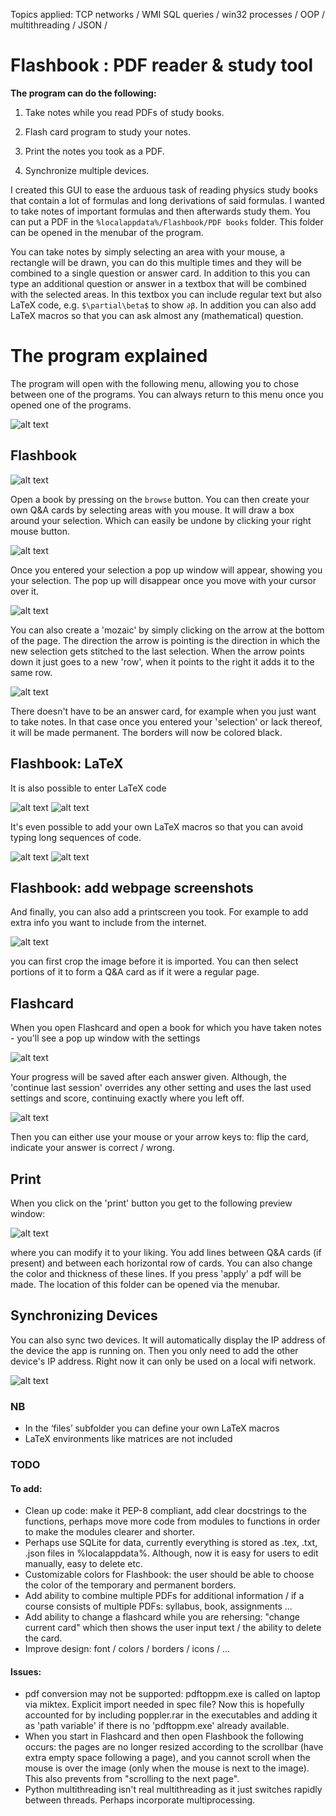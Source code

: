 Topics applied: TCP networks / WMI SQL queries / win32 processes / OOP / multithreading / JSON / 

# Flashbook : PDF reader & study tool



**The program can do the following:**

  1) Take notes while you read PDFs of study books.

  2) Flash card program to study your notes.
  
  3) Print the notes you took as a PDF.
  
  4) Synchronize multiple devices.
  
I created this GUI to ease the arduous task of reading physics study books that contain a lot of formulas and long derivations of said formulas. I wanted to take notes of important formulas and then afterwards study them. You can put a PDF in the `%localappdata%/Flashbook/PDF books` folder. This folder can be opened in the menubar of the program.

You can take notes by simply selecting an area with your mouse, a rectangle will be drawn, you can do this multiple times and they will be combined to a single question or answer card. In addition to this you can type an additional question or answer in a textbox that will be combined with the selected areas. In this textbox you can include regular text but also LaTeX code, e.g. `$\partial\beta$` to show `∂β`. In addition you can also add LaTeX macros so that you can ask almost any (mathematical) question.


# The program explained

The program will open with the following menu, allowing you to chose between one of the programs. You can always return to this menu once you opened one of the programs.

![alt text](https://github.com/AntondeGroot/Flashbook/blob/master/readme%20images/main1.png)
## Flashbook
![alt text](https://github.com/AntondeGroot/Flashbook/blob/master/readme%20images/fb.png)

Open a book by pressing on the `browse` button. You can then create your own Q&A cards by selecting areas with you mouse. It will draw a box around your selection. Which can easily be undone by clicking your right mouse button.

![alt text](https://github.com/AntondeGroot/Flashbook/blob/master/readme%20images/fb_selection.png)

Once you entered your selection a pop up window will appear, showing you your selection. The pop up will disappear once you move with your cursor over it.

![alt text](https://github.com/AntondeGroot/Flashbook/blob/master/readme%20images/fb_selection_entered.png)


You can also create a 'mozaic' by simply clicking on the arrow at the bottom of the page. The direction the arrow is pointing is the direction in which the new selection gets stitched to the last selection. When the arrow points down it just goes to a new 'row', when it points to the right it adds it to the same row.

![alt text](https://github.com/AntondeGroot/Flashbook/blob/master/readme%20images/fb_selection_entered2.png)

There doesn't have to be an answer card, for example when you just want to take notes. In that case once you entered your 'selection' or lack thereof, it will be made permanent. The borders will now be colored black.

## Flashbook: LaTeX
It is also possible to enter LaTeX code 

![alt text](https://github.com/AntondeGroot/Flashbook/blob/master/readme%20images/fb_latex2.png) ![alt text](https://github.com/AntondeGroot/Flashbook/blob/master/readme%20images/fb_latex.png) 

It's even possible to add your own LaTeX macros so that you can avoid typing long sequences of code.

![alt text](https://github.com/AntondeGroot/Flashbook/blob/master/readme%20images/fb_latex4.png) ![alt text](https://github.com/AntondeGroot/Flashbook/blob/master/readme%20images/fb_latex3.png) 

## Flashbook: add webpage screenshots
And finally, you can also add a printscreen you took. For example to add extra info you want to include from the internet.

![alt text](https://github.com/AntondeGroot/Flashbook/blob/master/readme%20images/prtscr.png)

you can first crop the image before it is imported. You can then select portions of it to form a Q&A card as if it were a regular page.

## Flashcard

When you open Flashcard and open a book for which you have taken notes - you'll see a pop up window with the settings

![alt text](https://github.com/AntondeGroot/Flashbook/blob/master/readme%20images/fc.png)

Your progress will be saved after each answer given. Although, the 'continue last session' overrides any other setting and uses the last used settings and score, continuing exactly where you left off.

![alt text](https://github.com/AntondeGroot/Flashbook/blob/master/readme%20images/fc2.png)

Then you can either use your mouse or your arrow keys to: flip the card, indicate your answer is correct / wrong.

## Print

When you click on the 'print' button you get to the following preview window:

![alt text](https://github.com/AntondeGroot/Flashbook/blob/master/readme%20images/print.png)

where you can modify it to your liking. You add lines between Q&A cards (if present) and between each horizontal row of cards. You can also change the color and thickness of these lines. If you press 'apply' a pdf will be made. The location of this folder can be opened via the menubar.

## Synchronizing Devices

You can also sync two devices. It will automatically display the IP address of the device the app is running on. Then you only need to add the other device's IP address. Right now it can only be used on a local wifi network. 

![alt text](https://github.com/AntondeGroot/Flashbook/blob/master/readme%20images/sync_gui.png)



### NB
- In the ‘files’ subfolder you can define your own LaTeX macros
-	LaTeX environments like matrices are not included

### TODO
#### To add:
- Clean up code: make it PEP-8 compliant, add clear docstrings to the functions, perhaps move more code from modules to functions in order to make the modules clearer and shorter.
- Perhaps use SQLite for data, currently everything is stored as .tex, .txt, .json files in %localappdata%. Although, now it is easy for users to edit manually, easy to delete etc.
- Customizable colors for Flashbook: the user should be able to choose the color of the temporary and permanent borders.  
- Add ability to combine multiple PDFs for additional information / if a course consists of multiple PDFs: syllabus, book, assignments ...
- Add ability to change a flashcard while you are rehersing: "change current card" which then shows the user input text / the ability to delete the card.
- Improve design: font / colors / borders / icons / ...
#### Issues:
- pdf conversion may not be supported: pdftoppm.exe is called on laptop via miktex. Explicit import needed in spec file? Now this is hopefully accounted for by including poppler.rar in the executables and adding it as 'path variable' if there is no 'pdftoppm.exe' already available. 
- When you start in Flashcard and then open Flashbook the following occurs: the pages are no longer resized according to the scrollbar (have extra empty space following a page), and you cannot scroll when the mouse is over the image (only when the mouse is next to the image). This also prevents from "scrolling to the next page".
- Python multithreading isn't real multithreading as it just switches rapidly between threads. Perhaps incorporate multiprocessing.
